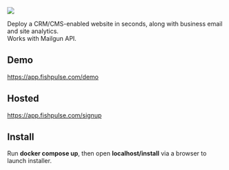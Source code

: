 <img src="https://renatodc.com/img/siteos.png" />
<p>
Deploy a CRM/CMS-enabled website in seconds, along with business email and site analytics. 
<br />
Works with Mailgun API.
</p>
<h2>Demo</h2>
<p>
<a href="https://app.fishpulse.com/demo" target="_blank">https://app.fishpulse.com/demo</a>
</p>
<h2>Hosted</h2>
<p>
<a href="https://app.fishpulse.com/signup" target="_blank">https://app.fishpulse.com/signup</a>
</p>
<h2>Install</h2>
<p>Run <b>docker compose up</b>, then open <b>localhost/install</b> via a browser to launch installer.</p>